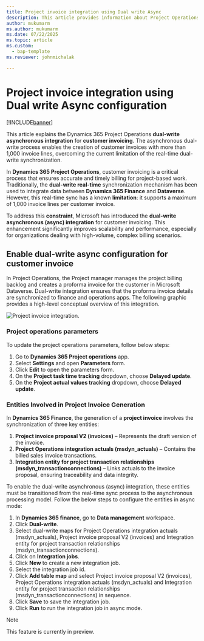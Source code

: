 ```yaml
---
title: Project invoice integration using Dual write Async
description: This article provides information about Project Operations dual-write integration for customer invoicing using Dual write async configuration.
author: mukumarm
ms.author: mukumarm
ms.date: 07/22/2025
ms.topic: article
ms.custom: 
  - bap-template
ms.reviewer: johnmichalak

---
```


# Project invoice integration using Dual write Async configuration

[!INCLUDE[banner](../includes/banner.md)]

This article explains the Dynamics 365 Project Operations **dual-write asynchronous integration** for **customer invoicing**. The asynchronous dual-write process enables the creation of customer invoices with more than 1,000 invoice lines, overcoming the current limitation of the real-time dual-write synchronization.

In **Dynamics 365 Project Operations**, customer invoicing is a critical process that ensures accurate and timely billing for project-based work. 
Traditionally, the **dual-write real-time** synchronization mechanism has been used to integrate data between **Dynamics 365 Finance** and **Dataverse**. 
However, this real-time sync has a known **limitation**: it supports a maximum of 1,000 invoice lines per customer invoice.

To address this **constraint**, Microsoft has introduced the **dual-write asynchronous (async) integration** for customer invoicing. This enhancement significantly improves scalability and performance, especially for organizations dealing with high-volume, complex billing scenarios.

## Enable dual-write async configuration for customer invoice

In Project Operations, the Project manager manages the project billing backlog and creates a proforma invoice for the customer in Microsoft Dataverse. 
Dual-write integration ensures that the proforma invoice details are synchronized to finance and operations apps. 
The following graphic provides a high-level conceptual overview of this integration.
  
   ![Project invoice integration.](./media/DW5Invoicing.png)

### Project operations parameters
To update the project operations parameters, follow below steps:
1.  Go to **Dynamics 365 Project operations** app.
2.  Select **Settings** and open **Parameters** form.
3.  Click **Edit** to open the parameters form.
4.  On the **Project task time tracking** dropdown, choose **Delayed update**.
5.  On the **Project actual values tracking** dropdown, choose **Delayed update**.

### Entities Involved in Project Invoice Generation
In **Dynamics 365 Finance**, the generation of a **project invoice** involves the synchronization of three key entities:

1. **Project invoice proposal V2 (invoices)** – Represents the draft version of the invoice.
2. **Project Operations integration actuals (msdyn_actuals)** – Contains the billed sales invoice transactions.
3. **Integration entity for project transaction relationships (msdyn_transactionconnections)** – Links actuals to the invoice proposal, ensuring traceability and data integrity.

To enable the dual-write asynchronous (async) integration, these entities must be transitioned from the real-time sync process to the asynchronous processing model. Follow the below steps to configure the entities in async mode:

1. In **Dynamics 365 finance**, go to **Data management** workspace.
2. Click **Dual-write**.
3. Select dual-write maps for Project Operations integration actuals (msdyn_actuals), Project invoice proposal V2 (invoices) and Integration entity for project transaction relationships (msdyn_transactionconnections).
4. Click on **Integration jobs**.
5. Click **New** to create a new integration job.
6. Select the integration job id.
7. Click **Add table map** and select Project invoice proposal V2 (invoices), Project Operations integration actuals (msdyn_actuals) and Integration entity for project transaction relationships (msdyn_transactionconnections) in sequence.
8. Click **Save** to save the integration job.
9. Click **Run** to run the integration job in async mode.

> [!NOTE]
> This feature is currently in preview.
